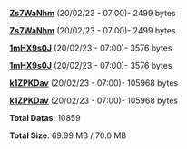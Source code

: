 [**Zs7WaNhm**](/data/Zs7WaNhm.txt) (20/02/23 - 07:00)- 2499 bytes

[**Zs7WaNhm**](/data/Zs7WaNhm.txt) (20/02/23 - 07:00)- 2499 bytes

[**1mHX9s0J**](/data/1mHX9s0J.txt) (20/02/23 - 07:00)- 3576 bytes

[**1mHX9s0J**](/data/1mHX9s0J.txt) (20/02/23 - 07:00)- 3576 bytes

[**k1ZPKDav**](/data/k1ZPKDav.txt) (20/02/23 - 07:00)- 105968 bytes

[**k1ZPKDav**](/data/k1ZPKDav.txt) (20/02/23 - 07:00)- 105968 bytes

**Total Datas**: 10859

**Total Size**: 69.99 MB / 70.0 MB
